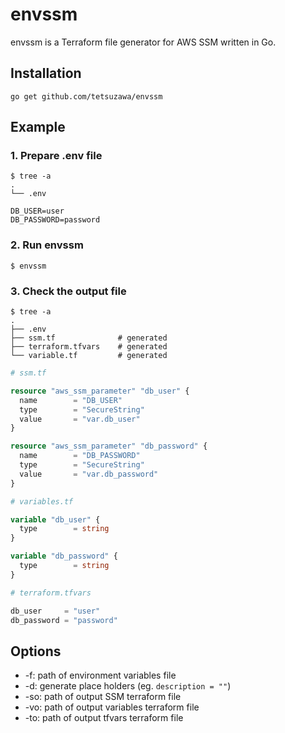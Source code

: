# envssm

envssm is a Terraform file generator for AWS SSM written in Go.

## Installation

```terminal
go get github.com/tetsuzawa/envssm
```

## Example

### 1. Prepare .env file

```terminal
$ tree -a
.
└── .env
```

```.env:.env
DB_USER=user
DB_PASSWORD=password
```

### 2. Run envssm

```terminal
$ envssm
```

### 3. Check the output file

```terminal
$ tree -a
.
├── .env
├── ssm.tf              # generated
├── terraform.tfvars    # generated
└── variable.tf         # generated
```

```hcl-terraform:ssm.tf
# ssm.tf

resource "aws_ssm_parameter" "db_user" {
  name        = "DB_USER"
  type        = "SecureString"
  value       = "var.db_user"
}

resource "aws_ssm_parameter" "db_password" {
  name        = "DB_PASSWORD"
  type        = "SecureString"
  value       = "var.db_password"
}
```

```hcl-terraform:variables.tf
# variables.tf

variable "db_user" {
  type        = string
}

variable "db_password" {
  type        = string
}
```

```hcl-terraform:terraform.tfvars
# terraform.tfvars

db_user     = "user"
db_password = "password"
```

## Options

- -f: path of environment variables file
- -d: generate place holders (eg. `description = ""`)
- -so: path of output SSM terraform file
- -vo: path of output variables terraform file
- -to: path of output tfvars terraform file
